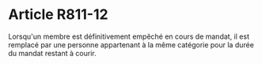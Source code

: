 # Article R811-12

Lorsqu'un membre est définitivement empêché en cours de mandat, il est remplacé par une personne appartenant à la même catégorie pour la durée du mandat restant à courir.